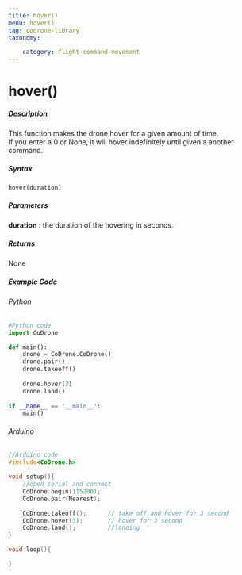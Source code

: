 ```yaml
---
title: hover()
menu: hover()
tag: codrone-library
taxonomy:

	category: flight-command-movement
---
```


# hover()

##### Description

This function makes the drone hover for a given amount of time. <br />
If you enter a 0 or None, it will hover indefinitely until given a another command.

##### Syntax
```hover(duration)```

##### Parameters

**duration** : the duration of the hovering in seconds.<br />

##### Returns

None

##### Example Code
###### Python
```python
#Python code
import CoDrone

def main():
	drone = CoDrone.CoDrone()
	drone.pair()
	drone.takeoff()
	
	drone.hover(3)
	drone.land()
	
if __name__ == '__main__':
	main()


```
###### Arduino
```c
//Arduino code
#include<CoDrone.h>

void setup(){
	//open serial and connect
	CoDrone.begin(115200);
	CoDrone.pair(Nearest);

	CoDrone.takeoff();		// take off and hover for 3 second
	CoDrone.hover(3);		// hover for 3 second
	CoDrone.land();			//landing	
}

void loop(){

}

```